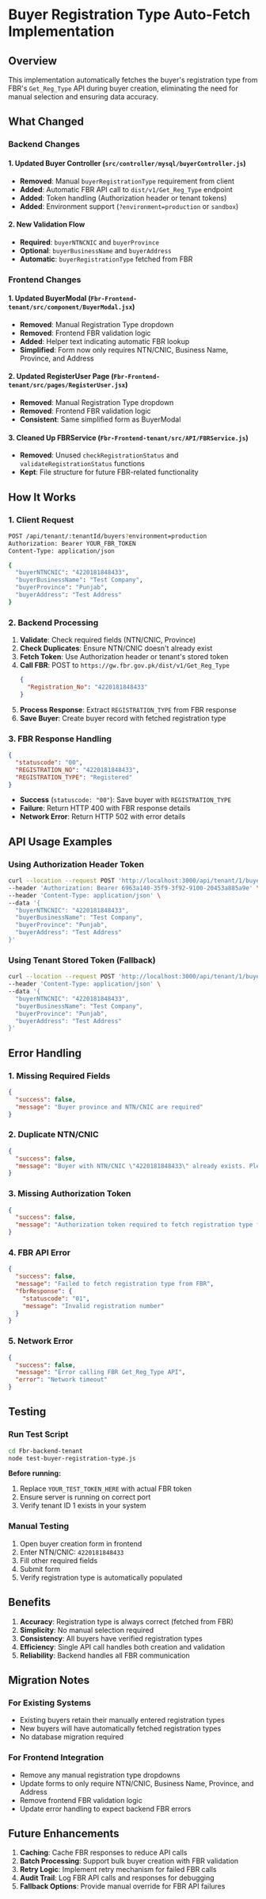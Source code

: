 # Buyer Registration Type Auto-Fetch Implementation

## Overview

This implementation automatically fetches the buyer's registration type from FBR's `Get_Reg_Type` API during buyer creation, eliminating the need for manual selection and ensuring data accuracy.

## What Changed

### Backend Changes

#### 1. Updated Buyer Controller (`src/controller/mysql/buyerController.js`)
- **Removed**: Manual `buyerRegistrationType` requirement from client
- **Added**: Automatic FBR API call to `dist/v1/Get_Reg_Type` endpoint
- **Added**: Token handling (Authorization header or tenant tokens)
- **Added**: Environment support (`?environment=production` or `sandbox`)

#### 2. New Validation Flow
- **Required**: `buyerNTNCNIC` and `buyerProvince`
- **Optional**: `buyerBusinessName` and `buyerAddress`
- **Automatic**: `buyerRegistrationType` fetched from FBR

### Frontend Changes

#### 1. Updated BuyerModal (`Fbr-Frontend-tenant/src/component/BuyerModal.jsx`)
- **Removed**: Manual Registration Type dropdown
- **Removed**: Frontend FBR validation logic
- **Added**: Helper text indicating automatic FBR lookup
- **Simplified**: Form now only requires NTN/CNIC, Business Name, Province, and Address

#### 2. Updated RegisterUser Page (`Fbr-Frontend-tenant/src/pages/RegisterUser.jsx`)
- **Removed**: Manual Registration Type dropdown
- **Removed**: Frontend FBR validation logic
- **Consistent**: Same simplified form as BuyerModal

#### 3. Cleaned Up FBRService (`Fbr-Frontend-tenant/src/API/FBRService.js`)
- **Removed**: Unused `checkRegistrationStatus` and `validateRegistrationStatus` functions
- **Kept**: File structure for future FBR-related functionality

## How It Works

### 1. Client Request
```bash
POST /api/tenant/:tenantId/buyers?environment=production
Authorization: Bearer YOUR_FBR_TOKEN
Content-Type: application/json

{
  "buyerNTNCNIC": "4220181848433",
  "buyerBusinessName": "Test Company",
  "buyerProvince": "Punjab",
  "buyerAddress": "Test Address"
}
```

### 2. Backend Processing
1. **Validate**: Check required fields (NTN/CNIC, Province)
2. **Check Duplicates**: Ensure NTN/CNIC doesn't already exist
3. **Fetch Token**: Use Authorization header or tenant's stored token
4. **Call FBR**: POST to `https://gw.fbr.gov.pk/dist/v1/Get_Reg_Type`
   ```json
   {
     "Registration_No": "4220181848433"
   }
   ```
5. **Process Response**: Extract `REGISTRATION_TYPE` from FBR response
6. **Save Buyer**: Create buyer record with fetched registration type

### 3. FBR Response Handling
```json
{
  "statuscode": "00",
  "REGISTRATION_NO": "4220181848433",
  "REGISTRATION_TYPE": "Registered"
}
```

- **Success** (`statuscode: "00"`): Save buyer with `REGISTRATION_TYPE`
- **Failure**: Return HTTP 400 with FBR response details
- **Network Error**: Return HTTP 502 with error details

## API Usage Examples

### Using Authorization Header Token
```bash
curl --location --request POST 'http://localhost:3000/api/tenant/1/buyers?environment=production' \
--header 'Authorization: Bearer 6963a140-35f9-3f92-9100-20453a885a9e' \
--header 'Content-Type: application/json' \
--data '{
  "buyerNTNCNIC": "4220181848433",
  "buyerBusinessName": "Test Company",
  "buyerProvince": "Punjab",
  "buyerAddress": "Test Address"
}'
```

### Using Tenant Stored Token (Fallback)
```bash
curl --location --request POST 'http://localhost:3000/api/tenant/1/buyers?environment=sandbox' \
--header 'Content-Type: application/json' \
--data '{
  "buyerNTNCNIC": "4220181848433",
  "buyerBusinessName": "Test Company",
  "buyerProvince": "Punjab",
  "buyerAddress": "Test Address"
}'
```

## Error Handling

### 1. Missing Required Fields
```json
{
  "success": false,
  "message": "Buyer province and NTN/CNIC are required"
}
```

### 2. Duplicate NTN/CNIC
```json
{
  "success": false,
  "message": "Buyer with NTN/CNIC \"4220181848433\" already exists. Please use a different NTN/CNIC or update the existing buyer."
}
```

### 3. Missing Authorization Token
```json
{
  "success": false,
  "message": "Authorization token required to fetch registration type from FBR"
}
```

### 4. FBR API Error
```json
{
  "success": false,
  "message": "Failed to fetch registration type from FBR",
  "fbrResponse": {
    "statuscode": "01",
    "message": "Invalid registration number"
  }
}
```

### 5. Network Error
```json
{
  "success": false,
  "message": "Error calling FBR Get_Reg_Type API",
  "error": "Network timeout"
}
```

## Testing

### Run Test Script
```bash
cd Fbr-backend-tenant
node test-buyer-registration-type.js
```

**Before running:**
1. Replace `YOUR_TEST_TOKEN_HERE` with actual FBR token
2. Ensure server is running on correct port
3. Verify tenant ID 1 exists in your system

### Manual Testing
1. Open buyer creation form in frontend
2. Enter NTN/CNIC: `4220181848433`
3. Fill other required fields
4. Submit form
5. Verify registration type is automatically populated

## Benefits

1. **Accuracy**: Registration type is always correct (fetched from FBR)
2. **Simplicity**: No manual selection required
3. **Consistency**: All buyers have verified registration types
4. **Efficiency**: Single API call handles both creation and validation
5. **Reliability**: Backend handles all FBR communication

## Migration Notes

### For Existing Systems
- Existing buyers retain their manually entered registration types
- New buyers will have automatically fetched registration types
- No database migration required

### For Frontend Integration
- Remove any manual registration type dropdowns
- Update forms to only require NTN/CNIC, Business Name, Province, and Address
- Remove frontend FBR validation logic
- Update error handling to expect backend FBR errors

## Future Enhancements

1. **Caching**: Cache FBR responses to reduce API calls
2. **Batch Processing**: Support bulk buyer creation with FBR validation
3. **Retry Logic**: Implement retry mechanism for failed FBR calls
4. **Audit Trail**: Log FBR API calls and responses for debugging
5. **Fallback Options**: Provide manual override for FBR API failures
